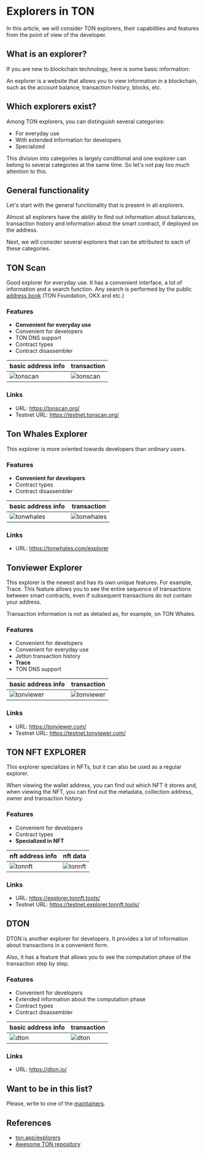 # Explorers in TON

In this article, we will consider TON explorers, their capabilities and features from the point of view of the developer.

## What is an explorer?

If you are new to blockchain technology, here is some basic information:

An explorer is a website that allows you to view information in a blockchain, such as the account balance, transaction history, blocks, etc.

## Which explorers exist?

Among TON explorers, you can distinguish several categories:

- For everyday use
- With extended information for developers
- Specialized

This division into categories is largely conditional and one explorer can belong to several categories at the same time. So let's not pay too much attention to this.

## General functionality

Let's start with the general functionality that is present in all explorers.

Almost all explorers have the ability to find out information about balances, transaction history and information about the smart contract, if deployed on the address.

Next, we will consider several explorers that can be attributed to each of these categories.

## TON Scan

Good explorer for everyday use. It has a convenient interface, a lot of information and a search function. Any search is performed by the public [address book](https://github.com/catchain/tonscan/blob/master/src/addrbook.json) (TON Foundation, OKX and etc.)

### Features

- **Convenient for everyday use**
- Convenient for developers
- TON DNS support
- Сontract types
- Contract disassembler

| basic address info                                     | transaction                                           |
| ------------------------------------------------------ | ----------------------------------------------------- |
| ![tonscan](/img/explorers-in-ton/eit-tonscan-info.png) | ![tonscan](/img/explorers-in-ton/eit-tonscan-txn.png) |

### Links

- URL: https://tonscan.org/
- Testnet URL: https://testnet.tonscan.org/

## Ton Whales Explorer

This explorer is more oriented towards developers than ordinary users.

### Features

- **Convenient for developers**
- Сontract types
- Contract disassembler

| basic address info                                         | transaction                                               |
| ---------------------------------------------------------- | --------------------------------------------------------- |
| ![tonwhales](/img/explorers-in-ton/eit-tonwhales-info.png) | ![tonwhales](/img/explorers-in-ton/eit-tonwhales-txn.png) |

### Links

- URL: https://tonwhales.com/explorer

## Tonviewer Explorer

This explorer is the newest and has its own unique features.
For example, Trace. This feature allows you to see the entire sequence of transactions between smart contracts, even if subsequent transactions do not contain your address.

Transaction information is not as detailed as, for example, on TON Whales.

### Features

- Convenient for developers
- Convenient for everyday use
- Jetton transaction history
- **Trace**
- TON DNS support

| basic address info                                         | transaction                                               |
| ---------------------------------------------------------- | --------------------------------------------------------- |
| ![tonviewer](/img/explorers-in-ton/eit-tonviewer-info.png) | ![tonviewer](/img/explorers-in-ton/eit-tonviewer-txn.png) |

### Links

- URL: https://tonviewer.com/
- Testnet URL: https://testnet.tonviewer.com/

## TON NFT EXPLORER

This explorer specializes in NFTs, but it can also be used as a regular explorer.

When viewing the wallet address, you can find out which NFT it stores and, when viewing the NFT, you can find out the metadata, collection address, owner and transaction history.

### Features

- Convenient for developers
- Сontract types
- **Specialized in NFT**

| nft address info                                             | nft data                                                        |
| ------------------------------------------------------------ | --------------------------------------------------------------- |
| ![tonnft](/img/explorers-in-ton/eit-tonnftexplorer-info.png) | ![tonnft](/img/explorers-in-ton/eit-tonnftexplorer-nftdata.png) |

### Links

- URL: https://explorer.tonnft.tools/
- Testnet URL: https://testnet.explorer.tonnft.tools/

## DTON

DTON is another explorer for developers. It provides a lot of information about transactions in a convenient form.

Also, it has a feature that allows you to see the computation phase of the transaction step by step.

### Features

- Convenient for developers
- Extended information about the computation phase
- Сontract types
- Contract disassembler

| basic address info                               | transaction                                     |
| ------------------------------------------------ | ----------------------------------------------- |
| ![dton](/img/explorers-in-ton/eit-dton-info.png) | ![dton](/img/explorers-in-ton/eit-dton-txn.png) |

### Links

- URL: https://dton.io/

## Want to be in this list?

Please, write to one of the [maintainers](/contribute/maintainers).

## References

- [ton.app/explorers](https://ton.app/explorers)
- [Awesome TON repository](https://github.com/ton-community/awesome-ton)
